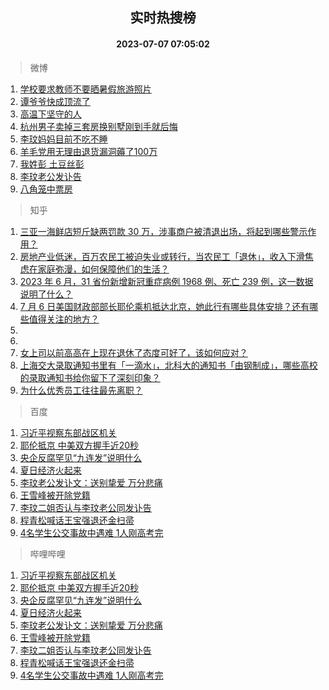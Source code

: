 <div align="center"><h2>实时热搜榜</h2><h4>2023-07-07 07:05:02</h4></div>

> 微博  

1. [学校要求教师不要晒暑假旅游照片](https://s.weibo.com/weibo?q=%23%E5%AD%A6%E6%A0%A1%E8%A6%81%E6%B1%82%E6%95%99%E5%B8%88%E4%B8%8D%E8%A6%81%E6%99%92%E6%9A%91%E5%81%87%E6%97%85%E6%B8%B8%E7%85%A7%E7%89%87%23&t=31&band_rank=1&Refer=top)<br />
2. [谭爷爷快成顶流了](https://s.weibo.com/weibo?q=%23%E8%B0%AD%E7%88%B7%E7%88%B7%E5%BF%AB%E6%88%90%E9%A1%B6%E6%B5%81%E4%BA%86%23&t=31&band_rank=2&Refer=top)<br />
3. [高温下坚守的人](https://s.weibo.com/weibo?q=%23%E9%AB%98%E6%B8%A9%E4%B8%8B%E5%9D%9A%E5%AE%88%E7%9A%84%E4%BA%BA%23&t=31&band_rank=3&Refer=top)<br />
4. [杭州男子卖掉三套房换别墅刚到手就后悔](https://s.weibo.com/weibo?q=%23%E6%9D%AD%E5%B7%9E%E7%94%B7%E5%AD%90%E5%8D%96%E6%8E%89%E4%B8%89%E5%A5%97%E6%88%BF%E6%8D%A2%E5%88%AB%E5%A2%85%E5%88%9A%E5%88%B0%E6%89%8B%E5%B0%B1%E5%90%8E%E6%82%94%23&t=31&band_rank=4&Refer=top)<br />
5. [李玟妈妈目前不吃不睡](https://s.weibo.com/weibo?q=%23%E6%9D%8E%E7%8E%9F%E5%A6%88%E5%A6%88%E7%9B%AE%E5%89%8D%E4%B8%8D%E5%90%83%E4%B8%8D%E7%9D%A1%23&t=31&band_rank=5&Refer=top)<br />
6. [羊毛党用无理由退货漏洞薅了100万](https://s.weibo.com/weibo?q=%23%E7%BE%8A%E6%AF%9B%E5%85%9A%E7%94%A8%E6%97%A0%E7%90%86%E7%94%B1%E9%80%80%E8%B4%A7%E6%BC%8F%E6%B4%9E%E8%96%85%E4%BA%86100%E4%B8%87%23&t=31&band_rank=6&Refer=top)<br />
7. [我姓彭 土豆丝彭](https://s.weibo.com/weibo?q=%E6%88%91%E5%A7%93%E5%BD%AD%20%E5%9C%9F%E8%B1%86%E4%B8%9D%E5%BD%AD&t=31&band_rank=7&Refer=top)<br />
8. [李玟老公发讣告](https://s.weibo.com/weibo?q=%23%E6%9D%8E%E7%8E%9F%E8%80%81%E5%85%AC%E5%8F%91%E8%AE%A3%E5%91%8A%23&t=31&band_rank=8&Refer=top)<br />
9. [八角笼中票房](https://s.weibo.com/weibo?q=%E5%85%AB%E8%A7%92%E7%AC%BC%E4%B8%AD%E7%A5%A8%E6%88%BF&t=31&band_rank=9&Refer=top)<br />

> 知乎  

1. [三亚一海鲜店短斤缺两罚款 30 万，涉事商户被清退出场，将起到哪些警示作用？](https://www.zhihu.com/question/610555575)<br />
2. [房地产业低迷，百万农民工被迫失业或转行，当农民工「退休」，收入下滑焦虑在家庭弥漫，如何保障他们的生活？](https://www.zhihu.com/question/610633138)<br />
3. [2023 年 6 月，31 省份新增新冠重症病例 1968 例、死亡 239 例，这一数据说明了什么？](https://www.zhihu.com/question/610625066)<br />
4. [7 月 6 日美国财政部部长耶伦乘机抵达北京，她此行有哪些具体安排？还有哪些值得关注的地方？](https://www.zhihu.com/question/610702246)<br />
5. []()<br />
6. []()<br />
7. [女上司以前高高在上现在退休了态度可好了，该如何应对？](https://www.zhihu.com/question/604372105)<br />
8. [上海交大录取通知书里有「一滴水」，北科大的通知书「由钢制成」，哪些高校的录取通知书给你留下了深刻印象？](https://www.zhihu.com/question/610635358)<br />
9. [为什么优秀员工往往最先离职？](https://www.zhihu.com/question/385026167)<br />

> 百度  

1. [习近平视察东部战区机关](https://www.baidu.com/s?wd=%E4%B9%A0%E8%BF%91%E5%B9%B3%E8%A7%86%E5%AF%9F%E4%B8%9C%E9%83%A8%E6%88%98%E5%8C%BA%E6%9C%BA%E5%85%B3&sa=fyb_news&rsv_dl=fyb_news)<br />
2. [耶伦抵京 中美双方握手近20秒](https://www.baidu.com/s?wd=%E8%80%B6%E4%BC%A6%E6%8A%B5%E4%BA%AC+%E4%B8%AD%E7%BE%8E%E5%8F%8C%E6%96%B9%E6%8F%A1%E6%89%8B%E8%BF%9120%E7%A7%92&sa=fyb_news&rsv_dl=fyb_news)<br />
3. [央企反腐罕见“九连发”说明什么](https://www.baidu.com/s?wd=%E5%A4%AE%E4%BC%81%E5%8F%8D%E8%85%90%E7%BD%95%E8%A7%81%E2%80%9C%E4%B9%9D%E8%BF%9E%E5%8F%91%E2%80%9D%E8%AF%B4%E6%98%8E%E4%BB%80%E4%B9%88&sa=fyb_news&rsv_dl=fyb_news)<br />
4. [夏日经济火起来](https://www.baidu.com/s?wd=%E5%A4%8F%E6%97%A5%E7%BB%8F%E6%B5%8E%E7%81%AB%E8%B5%B7%E6%9D%A5&sa=fyb_news&rsv_dl=fyb_news)<br />
5. [李玟老公发讣文：送别挚爱 万分悲痛](https://www.baidu.com/s?wd=%E6%9D%8E%E7%8E%9F%E8%80%81%E5%85%AC%E5%8F%91%E8%AE%A3%E6%96%87%EF%BC%9A%E9%80%81%E5%88%AB%E6%8C%9A%E7%88%B1+%E4%B8%87%E5%88%86%E6%82%B2%E7%97%9B&sa=fyb_news&rsv_dl=fyb_news)<br />
6. [王雪峰被开除党籍](https://www.baidu.com/s?wd=%E7%8E%8B%E9%9B%AA%E5%B3%B0%E8%A2%AB%E5%BC%80%E9%99%A4%E5%85%9A%E7%B1%8D&sa=fyb_news&rsv_dl=fyb_news)<br />
7. [李玟二姐否认与李玟老公同发讣告](https://www.baidu.com/s?wd=%E6%9D%8E%E7%8E%9F%E4%BA%8C%E5%A7%90%E5%90%A6%E8%AE%A4%E4%B8%8E%E6%9D%8E%E7%8E%9F%E8%80%81%E5%85%AC%E5%90%8C%E5%8F%91%E8%AE%A3%E5%91%8A&sa=fyb_news&rsv_dl=fyb_news)<br />
8. [程青松喊话王宝强退还金扫帚](https://www.baidu.com/s?wd=%E7%A8%8B%E9%9D%92%E6%9D%BE%E5%96%8A%E8%AF%9D%E7%8E%8B%E5%AE%9D%E5%BC%BA%E9%80%80%E8%BF%98%E9%87%91%E6%89%AB%E5%B8%9A&sa=fyb_news&rsv_dl=fyb_news)<br />
9. [4名学生公交事故中遇难 1人刚高考完](https://www.baidu.com/s?wd=4%E5%90%8D%E5%AD%A6%E7%94%9F%E5%85%AC%E4%BA%A4%E4%BA%8B%E6%95%85%E4%B8%AD%E9%81%87%E9%9A%BE+1%E4%BA%BA%E5%88%9A%E9%AB%98%E8%80%83%E5%AE%8C&sa=fyb_news&rsv_dl=fyb_news)<br />

> 哔哩哔哩  

1. [习近平视察东部战区机关](https://www.baidu.com/s?wd=%E4%B9%A0%E8%BF%91%E5%B9%B3%E8%A7%86%E5%AF%9F%E4%B8%9C%E9%83%A8%E6%88%98%E5%8C%BA%E6%9C%BA%E5%85%B3&sa=fyb_news&rsv_dl=fyb_news)<br />
2. [耶伦抵京 中美双方握手近20秒](https://www.baidu.com/s?wd=%E8%80%B6%E4%BC%A6%E6%8A%B5%E4%BA%AC+%E4%B8%AD%E7%BE%8E%E5%8F%8C%E6%96%B9%E6%8F%A1%E6%89%8B%E8%BF%9120%E7%A7%92&sa=fyb_news&rsv_dl=fyb_news)<br />
3. [央企反腐罕见“九连发”说明什么](https://www.baidu.com/s?wd=%E5%A4%AE%E4%BC%81%E5%8F%8D%E8%85%90%E7%BD%95%E8%A7%81%E2%80%9C%E4%B9%9D%E8%BF%9E%E5%8F%91%E2%80%9D%E8%AF%B4%E6%98%8E%E4%BB%80%E4%B9%88&sa=fyb_news&rsv_dl=fyb_news)<br />
4. [夏日经济火起来](https://www.baidu.com/s?wd=%E5%A4%8F%E6%97%A5%E7%BB%8F%E6%B5%8E%E7%81%AB%E8%B5%B7%E6%9D%A5&sa=fyb_news&rsv_dl=fyb_news)<br />
5. [李玟老公发讣文：送别挚爱 万分悲痛](https://www.baidu.com/s?wd=%E6%9D%8E%E7%8E%9F%E8%80%81%E5%85%AC%E5%8F%91%E8%AE%A3%E6%96%87%EF%BC%9A%E9%80%81%E5%88%AB%E6%8C%9A%E7%88%B1+%E4%B8%87%E5%88%86%E6%82%B2%E7%97%9B&sa=fyb_news&rsv_dl=fyb_news)<br />
6. [王雪峰被开除党籍](https://www.baidu.com/s?wd=%E7%8E%8B%E9%9B%AA%E5%B3%B0%E8%A2%AB%E5%BC%80%E9%99%A4%E5%85%9A%E7%B1%8D&sa=fyb_news&rsv_dl=fyb_news)<br />
7. [李玟二姐否认与李玟老公同发讣告](https://www.baidu.com/s?wd=%E6%9D%8E%E7%8E%9F%E4%BA%8C%E5%A7%90%E5%90%A6%E8%AE%A4%E4%B8%8E%E6%9D%8E%E7%8E%9F%E8%80%81%E5%85%AC%E5%90%8C%E5%8F%91%E8%AE%A3%E5%91%8A&sa=fyb_news&rsv_dl=fyb_news)<br />
8. [程青松喊话王宝强退还金扫帚](https://www.baidu.com/s?wd=%E7%A8%8B%E9%9D%92%E6%9D%BE%E5%96%8A%E8%AF%9D%E7%8E%8B%E5%AE%9D%E5%BC%BA%E9%80%80%E8%BF%98%E9%87%91%E6%89%AB%E5%B8%9A&sa=fyb_news&rsv_dl=fyb_news)<br />
9. [4名学生公交事故中遇难 1人刚高考完](https://www.baidu.com/s?wd=4%E5%90%8D%E5%AD%A6%E7%94%9F%E5%85%AC%E4%BA%A4%E4%BA%8B%E6%95%85%E4%B8%AD%E9%81%87%E9%9A%BE+1%E4%BA%BA%E5%88%9A%E9%AB%98%E8%80%83%E5%AE%8C&sa=fyb_news&rsv_dl=fyb_news)<br />

